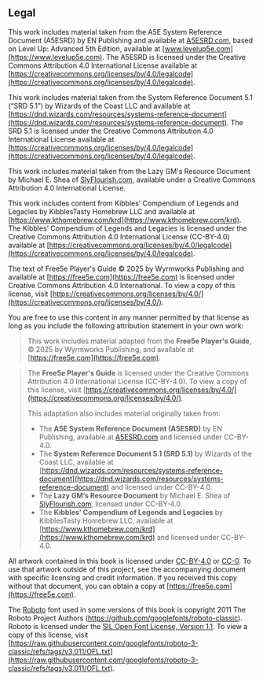 ## Legal

This work includes material taken from the A5E System Reference Document (A5ESRD) by EN Publishing and available at [A5ESRD.com](https://A5ESRD.com), based on Level Up: Advanced 5th Edition, available at [www.levelup5e.com](https://www.levelup5e.com).
The A5ESRD is licensed under the Creative Commons Attribution 4.0 International License available at [https://creativecommons.org/licenses/by/4.0/legalcode](https://creativecommons.org/licenses/by/4.0/legalcode).

This work includes material taken from the System Reference Document 5.1 (“SRD 5.1”) by Wizards of the Coast LLC and available at [https://dnd.wizards.com/resources/systems-reference-document](https://dnd.wizards.com/resources/systems-reference-document).
The SRD 5.1 is licensed under the Creative Commons Attribution 4.0 International License available at [https://creativecommons.org/licenses/by/4.0/legalcode](https://creativecommons.org/licenses/by/4.0/legalcode).

This work includes material taken from the Lazy GM's Resource Document by Michael E. Shea of [SlyFlourish.com](https://SlyFlourish.com), available under a Creative Commons Attribution 4.0 International License.
<!-- TODO Add a link to the license -->

This work includes content from Kibbles’ Compendium of Legends and Legacies by KibblesTasty Homebrew LLC and available at [https://www.kthomebrew.com/krd](https://www.kthomebrew.com/krd).
The Kibbles’ Compendium of Legends and Legacies is licensed under the Creative Commons Attribution 4.0 International License (CC-BY-4.0) available at [https://creativecommons.org/licenses/by/4.0/legalcode](https://creativecommons.org/licenses/by/4.0/legalcode).

The text of Free5e Player's Guide © 2025 by Wyrmworks Publishing and available at [https://free5e.com](https://free5e.com) is licensed under Creative Commons Attribution 4.0 International.
To view a copy of this license, visit [https://creativecommons.org/licenses/by/4.0/](https://creativecommons.org/licenses/by/4.0/).

You are free to use this content in any manner permitted by that license as long as you include the following attribution statement in your own work:
<!-- TODO Shouldn't this be the GM Handbook? -->
> This work includes material adapted from the **Free5e Player's Guide**, © 2025 by Wyrmworks Publishing, and available at [https://free5e.com](https://free5e.com).
<!-- TODO Shouldn't this be the GM Handbook? -->
> The **Free5e Player's Guide** is licensed under the Creative Commons Attribution 4.0 International License (CC-BY-4.0).
> To view a copy of this license, visit [https://creativecommons.org/licenses/by/4.0/](https://creativecommons.org/licenses/by/4.0/).
>
> This adaptation also includes material originally taken from:
>
> - The **A5E System Reference Document (A5ESRD)** by EN Publishing, available at [A5ESRD.com](https://A5ESRD.com) and licensed under CC-BY-4.0.
> - The **System Reference Document 5.1 (SRD 5.1)** by Wizards of the Coast LLC, available at [https://dnd.wizards.com/resources/systems-reference-document](https://dnd.wizards.com/resources/systems-reference-document) and licensed under CC-BY-4.0.
> - The **Lazy GM’s Resource Document** by Michael E. Shea of [SlyFlourish.com](SlyFlourish.com), licensed under CC-BY-4.0.
> - The **Kibbles’ Compendium of Legends and Legacies** by KibblesTasty Homebrew LLC, available at [https://www.kthomebrew.com/krd](https://www.kthomebrew.com/krd) and licensed under CC-BY-4.0.

All artwork contained in this book is licensed under [CC-BY-4.0](https://creativecommons.org/licenses/by/4.0/) or [CC-0](https://creativecommons.org/publicdomain/zero/1.0/deed).
To use that artwork outside of this project, see the accompanying document with specific licensing and credit information.
If you received this copy without that document, you can obtain a copy at [https://free5e.com](https://free5e.com).

The [Roboto](https://github.com/googlefonts/roboto-3-classic) font used in some versions of this book is copyright 2011 The Roboto Project Authors (https://github.com/googlefonts/roboto-classic).
Roboto is licensed under the [SIL Open Font License, Version 1.1](https://openfontlicense.org/open-font-license-official-text/).
To view a copy of this license, visit [https://raw.githubusercontent.com/googlefonts/roboto-3-classic/refs/tags/v3.011/OFL.txt](https://raw.githubusercontent.com/googlefonts/roboto-3-classic/refs/tags/v3.011/OFL.txt).

